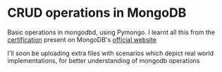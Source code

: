 # CRUD operations in MongoDB

Basic operations in mongodbd, using Pymongo. I learnt all this from the [certification](https://github.com/wickedbaba/mongodb-crud/blob/main/wb-asr-mongodb-certificate.pdf) present on MongoDB's [official website](https://learn.mongodb.com/learn/learning-path/mongodb-python-developer-path)


I'll soon be uploading extra files with scenarios which depict real world implementations, for better understanding of mongodb operations
